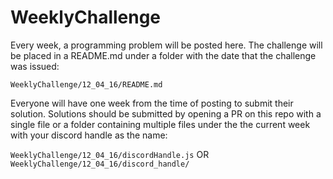 # WeeklyChallenge

Every week, a programming problem will be posted here. The challenge will be placed in a README.md under a folder with the date that the challenge was issued:

`WeeklyChallenge/12_04_16/README.md`

Everyone will have one week from the time of posting to submit their solution. Solutions should be submitted by opening a PR on this repo with a single file or a folder containing multiple files under the the current week with your discord handle as the name:

`WeeklyChallenge/12_04_16/discordHandle.js` OR `WeeklyChallenge/12_04_16/discord_handle/`

